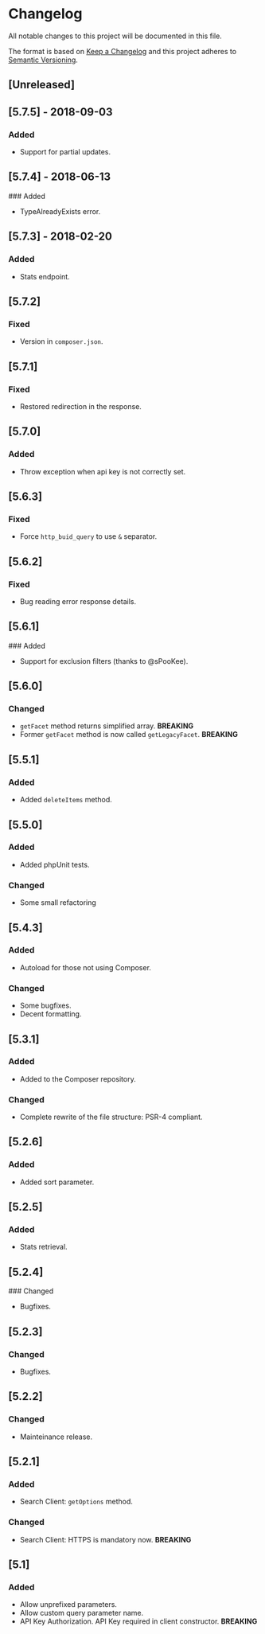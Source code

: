 # Changelog
All notable changes to this project will be documented in this file.

The format is based on [Keep a Changelog](http://keepachangelog.com/en/1.0.0/)
and this project adheres to [Semantic Versioning](http://semver.org/spec/v2.0.0.html).

## [Unreleased]

## [5.7.5] - 2018-09-03
### Added
  - Support for partial updates.

## [5.7.4] - 2018-06-13
### Added
  - TypeAlreadyExists error.

## [5.7.3] - 2018-02-20
### Added
  - Stats endpoint.

## [5.7.2]
### Fixed
  - Version in `composer.json`.

## [5.7.1]
### Fixed
  - Restored redirection in the response.

## [5.7.0]
### Added
  - Throw exception when api key is not correctly set.

## [5.6.3]
### Fixed
  - Force `http_buid_query` to use `&` separator.

## [5.6.2]
### Fixed
  - Bug reading error response details.

## [5.6.1]
### Added
  - Support for exclusion filters (thanks to @sPooKee).

## [5.6.0]
### Changed
  - `getFacet` method returns simplified array. **BREAKING**
  - Former `getFacet` method is now called `getLegacyFacet`. **BREAKING**

## [5.5.1]
### Added
  - Added `deleteItems` method.

## [5.5.0]
### Added
  - Added phpUnit tests.

### Changed
  - Some small refactoring

## [5.4.3]
### Added
  - Autoload for those not using Composer.

### Changed
  - Some bugfixes.
  - Decent formatting.

## [5.3.1]
### Added
  - Added to the Composer repository.

### Changed
  - Complete rewrite of the file structure: PSR-4 compliant.

## [5.2.6]
### Added
  - Added sort parameter.

## [5.2.5]
### Added
  - Stats retrieval.

## [5.2.4]
### Changed
  - Bugfixes.

## [5.2.3]
### Changed
  - Bugfixes.

## [5.2.2]
### Changed
  - Mainteinance release.

## [5.2.1]
### Added
  - Search Client: `getOptions` method.

### Changed
  - Search Client: HTTPS is mandatory now. **BREAKING**

## [5.1]
### Added
  - Allow unprefixed parameters.
  - Allow custom query parameter name.
  - API Key Authorization. API Key required in client constructor. **BREAKING**
